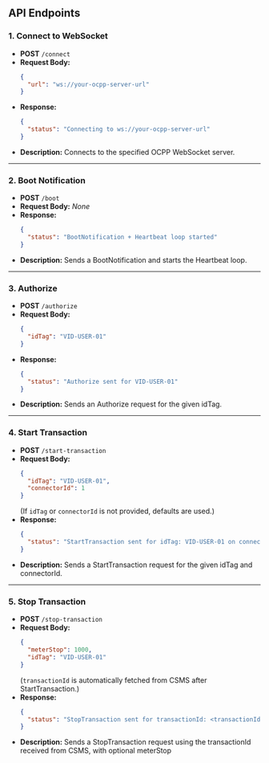 ## API Endpoints

### 1. Connect to WebSocket

- **POST** `/connect`
- **Request Body:**
  ```json
  {
    "url": "ws://your-ocpp-server-url"
  }
  ```
- **Response:**
  ```json
  {
    "status": "Connecting to ws://your-ocpp-server-url"
  }
  ```
- **Description:** Connects to the specified OCPP WebSocket server.

---

### 2. Boot Notification

- **POST** `/boot`
- **Request Body:** _None_
- **Response:**
  ```json
  {
    "status": "BootNotification + Heartbeat loop started"
  }
  ```
- **Description:** Sends a BootNotification and starts the Heartbeat loop.

---

### 3. Authorize

- **POST** `/authorize`
- **Request Body:**
  ```json
  {
    "idTag": "VID-USER-01"
  }
  ```
- **Response:**
  ```json
  {
    "status": "Authorize sent for VID-USER-01"
  }
  ```
- **Description:** Sends an Authorize request for the given idTag.

---

### 4. Start Transaction

- **POST** `/start-transaction`
- **Request Body:**
  ```json
  {
    "idTag": "VID-USER-01",
    "connectorId": 1
  }
  ```
  (If `idTag` or `connectorId` is not provided, defaults are used.)
- **Response:**
  ```json
  {
    "status": "StartTransaction sent for idTag: VID-USER-01 on connectorId: 1"
  }
  ```
- **Description:** Sends a StartTransaction request for the given idTag and connectorId.

---

### 5. Stop Transaction

- **POST** `/stop-transaction`
- **Request Body:**
  ```json
  {
    "meterStop": 1000,
    "idTag": "VID-USER-01"
  }
  ```
  (`transactionId` is automatically fetched from CSMS after StartTransaction.)
- **Response:**
  ```json
  {
    "status": "StopTransaction sent for transactionId: <transactionId>"
  }
  ```
- **Description:** Sends a StopTransaction request using the transactionId received from CSMS, with optional meterStop
